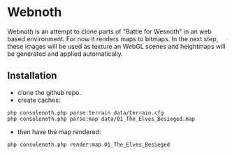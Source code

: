 # Webnoth

Webnoth is an attempt to clone parts of "Battle for Wesnoth" in an web based
environment. For now it renders maps to bitmaps. In the next step, these images
will be used as texture an WebGL scenes and heightmaps will be generated and applied
automatically.

## Installation

- clone the github repo.
- create caches: 

```
php consolenoth.php parse:terrain data/terrain.cfg
php consolenoth.php parse:map data/01_The_Elves_Besieged.map
```

- then have the map rendered:

```
php consolenoth.php render:map 01_The_Elves_Besieged
```